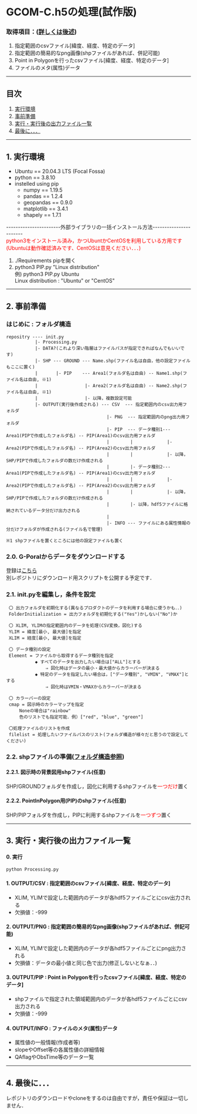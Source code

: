 # GCOM-C.h5の処理(試作版)
### 取得項目：([詳しくは後述](#ActScript))
1. 指定範囲のcsvファイル[緯度、経度、特定のデータ]
2. 指定範囲の簡易的なpng画像(shpファイルがあれば、併記可能)
3. Point in Polygonを行ったcsvファイル[緯度、経度、特定のデータ]
4. ファイルのメタ(属性)データ

---
## 目次
1. [実行環境](#SetEnv)
2. [事前準備](#SetInit)
3. [実行・実行後の出力ファイル一覧](#ActScript)
4. [最後に．．．](#Final)





---
<a id="SetEnv"></a>

## 1. 実行環境

- Ubuntu == 20.04.3 LTS (Focal Fossa)
- python == 3.8.10
- instelled using pip
  	- numpy      == 1.19.5
  	- pandas     == 1.2.4
  	- geopandas  == 0.9.0
  	- matplotlib == 3.4.1
  	- shapely    == 1.7.1

-----------------------外部ライブラリの一括インストール方法-----------------------  
<span style="color: red; ">
python3をインストール済み，かつUbuntかCentOSを利用している方用です  
(Ubuntuは動作確認済みです、CentOSは意見ください．．．)  
</span>

1. ./Requirements pipを開く
2. python3 PIP.py "Linux distribution"  
	例) python3 PIP.py Ubuntu  
		Linux distribution : "Ubuntu" or "CentOS"  

 



---
<a id="SetInit"></a>

## 2. 事前準備
<a id="FolderTree"></a>

### はじめに : フォルダ構造
```
repositry ---- init.py
           |- Processing.py
           |- DATA?(これより深い階層はファイルパスが指定できればなんでもいいです)
           |- SHP --- GROUND --- Name.shp(ファイル名は自由，他の設定ファイルもここに置く)
           |       |- PIP    --- Area1(フォルダ名は自由) -- Name1.shp(ファイル名は自由, ※1)
           |                  |- Area2(フォルダ名は自由) -- Name2.shp(ファイル名は自由, ※1) 
           |                  |- 以降，複数設定可能
           |- OUTPUT(実行後作成される) --- CSV  --- 指定範囲内のcsv出力用フォルダ
                                   　　|- PNG  --- 指定範囲内のpng出力用フォルダ
                                   　　|- PIP  --- データ種別1--- Area1(PIPで作成したフォルダ名) -- PIP(Area1)のcsv出力用フォルダ
                                   　　|        |             |- Area2(PIPで作成したフォルダ名) -- PIP(Area2)のcsv出力用フォルダ
                                   　　|        |             |- 以降，SHP/PIPで作成したフォルダの数だけ作成される
                                   　　|        |- データ種別2--- Area1(PIPで作成したフォルダ名) -- PIP(Area1)のcsv出力用フォルダ
                                   　　|        |             |- Area2(PIPで作成したフォルダ名) -- PIP(Area2)のcsv出力用フォルダ
                                   　　|        |             |- 以降，SHP/PIPで作成したフォルダの数だけ作成される
                                　　   |        |- 以降，hdf5ファイルに格納されているデータ分だけ出力される
                                　　   | 
                                   　　|- INFO --- ファイルにある属性情報の分だけフォルダが作成される(ファイル名で管理) 

※1 shpファイルを置くところには他の設定ファイルも置く
```

### 2.0. G-Poralからデータをダウンロードする   
登録は[こちら](https://gportal.jaxa.jp/gpr/?lang=ja)  
別レポジトリにダウンロード用スクリプトを公開する予定です．   

### 2.1. init.pyを編集し，条件を設定  
   ```
	〇 出力フォルダを初期化する(異なるプロダクトのデータを利用する場合に使うかも．．)  
	FolderInitialization = 出力フォルダを初期化する("Yes")かしない("No")か  
	
	〇 XLIM, YLIMの指定範囲内のデータを処理(CSV変換，図化)する
	YLIM = 緯度[最小, 最大値]を指定  
	XLIM = 経度[最小, 最大値]を指定  
	
	〇 データ種別の設定
	Element = ファイルから取得するデータ種別を指定  
	          ◆ すべてのデータを出力したい場合は["ALL"]とする
                  ⇒ 図化時はデータの最小・最大値からカラーバーが決まる
              ◆ 特定のデータを指定したい場合は，["データ種別", "VMIN", "VMAX"]とする
                  ⇒ 図化時はVMIN・VMAXからカラーバーが決まる
	
	〇 カラーバーの設定
	cmap = 図示時のカラーマップを指定  
		Noneの場合は"rainbow"
		色のリストでも指定可能．例）["red", "blue", "green"]
	
	〇処理ファイルのリストを作成
	filelist = 処理したいファイルパスのリスト(フォルダ構造が様々だと思うので設定してください)
   ```
   
### 2.2. shpファイルの準備([フォルダ構造参照](#FolderTree))
#### 2.2.1. 図示時の背景図用shpファイル(任意)
SHP/GROUNDフォルダを作成し，図化に利用するshpファイルを<span style="color: red; ">一つだけ</span>置く
#### 2.2.2. PointInPolygon用(PIP)のshpファイル(任意)
SHP/PIPフォルダを作成し，PIPに利用するshpファイルを<span style="color: red; ">一つずつ</span>置く






---
<a id="ActScript"></a>

## 3. 実行・実行後の出力ファイル一覧
#### 0. 実行
```
python Processing.py
```
#### 1. OUTPUT/CSV  : 指定範囲のcsvファイル[緯度、経度、特定のデータ]
- XLIM, YLIMで設定した範囲内のデータが各hdf5ファイルごとにcsv出力される
- 欠損値：-999
#### 2. OUTPUT/PNG  : 指定範囲の簡易的なpng画像(shpファイルがあれば、併記可能)
- XLIM, YLIMで設定した範囲内のデータが各hdf5ファイルごとにpng出力される
- 欠損値：データの最小値と同じ色で出力(修正しないとなぁ．．)
#### 3. OUTPUT/PIP  : Point in Polygonを行ったcsvファイル[緯度、経度、特定のデータ]
- shpファイルで指定された領域範囲内のデータが各hdf5ファイルごとにcsv出力される
- 欠損値：-999
#### 4. OUTPUT/INFO : ファイルのメタ(属性)データ
- 属性値の一般情報(作成者等)
- slopeやOffset等の各属性値の詳細情報
- QAflagやObsTime等のデータ一覧






---
<a id="Final"></a>

## 4. 最後に．．．
レポジトリのダウンロードやcloneをするのは自由ですが，責任や保証は一切しません．